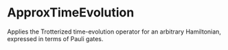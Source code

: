 # ApproxTimeEvolution
Applies the Trotterized time-evolution operator for an arbitrary Hamiltonian, expressed in terms of Pauli gates.
